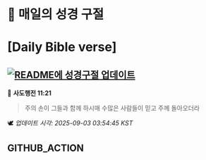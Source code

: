# 🙏 매일의 성경 구절
# [Daily Bible verse]
## [![README에 성경구절 업데이트](https://github.com/DONGSUKA/first_test/actions/workflows/update-readme-bible.yml/badge.svg)](https://github.com/DONGSUKA/first_test/actions/workflows/update-readme-bible.yml)
<!-- START_BIBLE_VERSE -->
📖 **사도행전 11:21**
> 주의 손이 그들과 함께 하시매 수많은 사람들이 믿고 주께 돌아오더라

🕊️ _업데이트 시각: 2025-09-03 03:54:45 KST_
  <!-- END_BIBLE_VERSE -->
## GITHUB_ACTION
